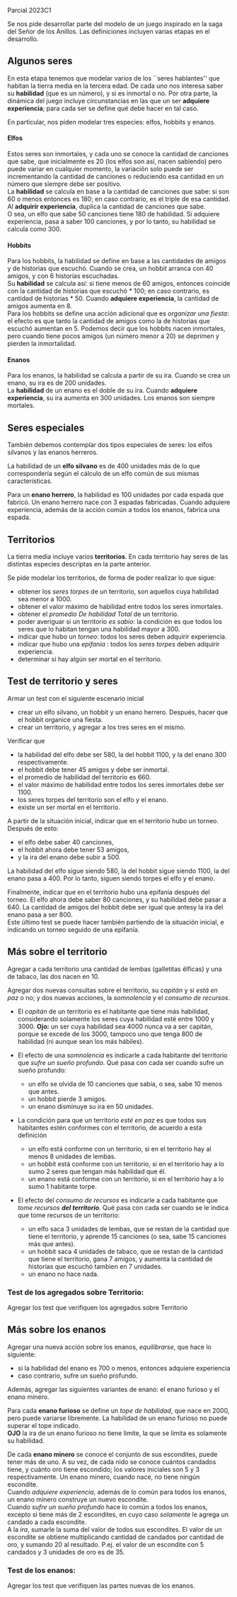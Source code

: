  Parcial 2023C1

Se nos pide desarrollar parte del modelo de un juego inspirado en la saga del Señor de los Anillos. Las definiciones incluyen varias etapas en el desarrollo.

## Algunos seres 

En esta etapa tenemos que modelar varios de los ``seres hablantes'' que habitan la tierra media en la tercera edad. 
De cada uno nos interesa saber su **habilidad** (que es un número), y si es inmortal o no. Por otra parte, la dinámica del juego incluye circunstancias en las que un ser **adquiere experiencia**; para cada ser se define qué debe hacer en tal caso.

En particular, nos piden modelar tres especies: elfos, hobbits y enanos.

#### Elfos
Estos seres son inmortales, y cada uno se conoce la cantidad de canciones que sabe, que inicialmente es 20 (los elfos son así, nacen sabiendo) pero puede variar en cualquier momento, la variación solo puede ser incrementando la cantidad de canciones o reduciendo esa cantidad en un número que siempre debe ser positivo.  
La **habilidad** se calcula en base a la cantidad de canciones que sabe: si son 60  o menos entonces es 180; en caso contrario, es el triple de esa cantidad.
Al **adquirir experiencia**, duplica la cantidad de canciones que sabe.    
O sea, un elfo que sabe 50 canciones tiene 180 de habilidad. Si adquiere experiencia, pasa a saber 100 canciones, y por lo tanto, su habilidad se calcula como 300.

#### Hobbits
Para los hobbits, la habilidad se define en base a las cantidades de amigos y de historias que escuchó. Cuando se crea, un hobbit arranca con 40 amigos, y con 6 historias escuchadas.  
Su **habilidad** se calcula así: si tiene menos de 60 amigos, entonces coincide con la cantidad de historias que escuchó * 100; en caso contrario, es cantidad de historias * 50.
Cuando **adquiere experiencia**, la cantidad de amigos aumenta en 8.  
Para los hobbits se define una acción adicional que es _organizar una fiesta_: el efecto es que tanto la cantidad de amigos como la de historias que escuchó aumentan en 5.
Podemos decir que los hobbits nacen inmortales, pero cuando tiene pocos amigos (un número menor a 20) se deprimen y pierden la inmortalidad.

#### Enanos
Para los enanos, la habilidad se calcula a partir de su ira. Cuando se crea un enano, su ira es de 200 unidades.  
La **habilidad** de un enano es el doble de su ira.
Cuando **adquiere experiencia**, su ira aumenta en 300 unidades.
Los enanos son siempre mortales.

## Seres especiales

También debemos contemplar dos tipos especiales de seres: los elfos silvanos y las enanos herreros.

La habilidad de un **elfo silvano** es de 400 unidades más de lo que correspondería según el cálculo de un elfo común de sus mismas características.

Para un **enano herrero**, la habilidad es 100 unidades por cada espada que fabricó. Un enano herrero nace con 3 espadas fabricadas. Cuando adquiere experiencia, además de la acción común a todos los enanos, fabrica una espada.


## Territorios

La tierra media incluye varios **territorios**. En cada territorio hay seres de las distintas especies descriptas en la parte anterior.

Se pide modelar los territorios, de forma de poder realizar lo que sigue:

- obtener los _seres torpes_ de un territorio, son aquellos cuya habilidad sea menor a 1000.
- obtener el valor máximo de habilidad entre todos los seres inmortales.
- obtener el _promedio De habilidad Total_ de un territorio.
- poder averiguar si un territorio _es sabio_: la condición es que todos los seres que lo habitan tengan una habilidad mayor a 300.
- indicar que hubo un _torneo_: todos los seres deben adquirir experiencia.
- indicar que hubo una _epifanía_ : todos los _seres torpes_ deben adquirir experiencia.
- determinar si hay algún ser mortal en el territorio.

## Test de territorio y seres

Armar un test con el siguiente escenario inicial
- crear un elfo silvano, un hobbit y un enano herrero. Después, hacer que el hobbit organice una fiesta.
- crear un territorio, y agregar a los tres seres en el mismo.

Verificar que
- la habilidad del elfo debe ser 580, la del hobbit 1100, y la del enano 300 respectivamente.
- el hobbit debe tener 45 amigos y debe ser inmortal.
- el promedio de habilidad del territorio es 660.
- el valor máximo de habilidad entre todos los seres inmortales debe ser 1100. 
- los seres torpes del territorio son el elfo y el enano.
- existe un ser mortal en el territorio.

A partir de la situación inicial, indicar que en el territorio hubo un torneo. Después de esto:
* el elfo debe saber 40 canciones,
* el hobbit ahora debe tener 53 amigos,
* y la ira del enano debe subir a 500.

La habilidad del elfo sigue siendo 580, la del hobbit sigue siendo 1100, la del enano pasa a 400. Por lo tanto, siguen siendo torpes el elfo y el enano.

Finalmente, indicar que en el territorio hubo una epifanía después del torneo. El elfo ahora debe saber 80 canciones, y su habilidad debe pasar a 640. La cantidad de amigos del hobbit debe ser igual que antesy la ira del enano pasa a ser 800.  
Este último test se puede hacer también partiendo de la situación inicial, e indicando un torneo seguido de una epifanía.


## Más sobre el territorio

Agregar a cada territorio una cantidad de lembas (galletitas élficas) y una de tabaco, las dos nacen en 10.

Agregar dos nuevas consultas sobre el territorio, su _capitán_ y si _está en paz_ o no; y dos nuevas acciones, la _somnolencia_ y el _consumo de recursos_.

- El _capitán_ de un territorio es el habitante que tiene más habilidad, considerando solamente los seres cuya habilidad esté entre 1000 y 3000. **Ojo:** un ser cuya habilidad sea  4000 nunca va a ser capitán, porque se excede de los 3000, tampoco uno que tenga 800 de habilidad (ni aunque sean los más hábiles).

- El efecto de una _somnolencia_ es indicarle a cada habitante del territorio que _sufre un sueño profundo_. Qué pasa con cada ser cuando sufre un sueño profundo:
	- un elfo se olvida de 10 canciones que sabía, o sea, sabe 10 menos que antes.
	- un hobbit pierde 3 amigos.
	- un enano disminuye su ira en 50 unidades.

- La condición para que un territorio _esté en paz_ es que todos sus habitantes estén conformes con el territorio, de acuerdo a esta definición
	- un elfo está conforme con un territorio, si en el territorio hay al menos 8 unidades de lembas.
	- un hobbit está conforme con un territorio, si en el territorio hay a lo sumo 2 seres que tengan más habilidad que él.
	- un enano está conforme con un territorio, si en el territorio hay a lo sumo 1 habitante torpe.

- El efecto del _consumo de recursos_ es indicarle a cada habitante que _tome recursos **del territorio**_. Qué pasa con cada ser cuando se le indica que tome recursos de un territorio:
	- un elfo saca 3 unidades de lembas, que se restan de la cantidad que tiene el territorio, y aprende 15 canciones (o sea, sabe 15 canciones más que antes).
	- un hobbit saca 4 unidades de tabaco, que se restan de la cantidad que tiene el territorio, gana 7 amigos, y aumenta la cantidad de historias que escuchó tambien en 7 unidades.
	- un enano no hace nada.

### Test de los agregados sobre Territorio:
Agregar los test que verifiquen los agregados sobre Territorio

## Más sobre los enanos

Agregar una nueva acción sobre los enanos, _equilibrarse_, que hace lo siguiente:
- si la habilidad del enano es 700 o menos, entonces adquiere experiencia
- caso contrario, sufre un sueño profundo.

Además, agregar las siguientes variantes de enano: el enano furioso y el enano minero.

Para cada **enano furioso** se define un _tope de habilidad_, que nace en 2000, pero puede variarse libremente. La habilidad de un enano furioso no puede superar el tope indicado.  
**OJO** la ira de un enano furioso no tiene limite, la que se limita es solamente su habilidad.

De cada **enano minero** se conoce el conjunto de sus escondites, puede tener más de uno. A su vez, de cada nido se conoce cuántos candados tiene, y cuánto oro tiene escondido; los valores iniciales son 5 y 3 respectivamente. Un enano minero, cuando nace, no tiene ningún escondite.  
Cuando _adquiere experiencia_, además de lo común para todos los enanos, un enano minero construye un nuevo escondite.  
Cuando _sufre un sueño profundo_ hace lo común a todos los enanos, excepto si tiene más de 2 escondites, en cuyo caso _solamente_ le agrega un candado a cada escondite.  
A la _ira_, sumarle la suma del valor de todos sus escondites. El valor de un escondite se obtiene multiplicando cantidad de candados por cantidad de oro, y sumando 20 al resultado. P.ej. el valor de un escondite con 5 candados y 3 unidades de oro es de 35.

### Test de los enanos:
Agregar los test que verifiquen las partes nuevas de los enanos.